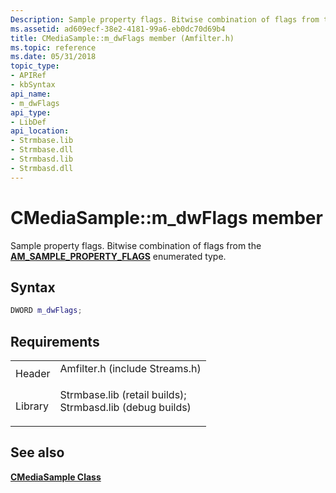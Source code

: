 ```yaml
---
Description: Sample property flags. Bitwise combination of flags from the AM\_SAMPLE\_PROPERTY\_FLAGS enumerated type.
ms.assetid: ad609ecf-38e2-4181-99a6-eb0dc70d69b4
title: CMediaSample::m_dwFlags member (Amfilter.h)
ms.topic: reference
ms.date: 05/31/2018
topic_type: 
- APIRef
- kbSyntax
api_name: 
- m_dwFlags
api_type: 
- LibDef
api_location: 
- Strmbase.lib
- Strmbase.dll
- Strmbasd.lib
- Strmbasd.dll
---
```


# CMediaSample::m\_dwFlags member

Sample property flags. Bitwise combination of flags from the [**AM\_SAMPLE\_PROPERTY\_FLAGS**](/windows/win32/api/strmif/ne-strmif-tagam_sample_property_flags) enumerated type.

## Syntax


```C++
DWORD m_dwFlags;
```



## Requirements



|                    |                                                                                                                                                                                            |
|--------------------|--------------------------------------------------------------------------------------------------------------------------------------------------------------------------------------------|
| Header<br/>  | <dl> <dt>Amfilter.h (include Streams.h)</dt> </dl>                                                                                  |
| Library<br/> | <dl> <dt>Strmbase.lib (retail builds); </dt> <dt>Strmbasd.lib (debug builds)</dt> </dl> |



## See also

<dl> <dt>

[**CMediaSample Class**](cmediasample.md)
</dt> </dl>

 

 




